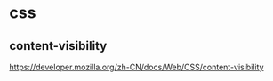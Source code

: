 # css

## content-visibility

<https://developer.mozilla.org/zh-CN/docs/Web/CSS/content-visibility>
